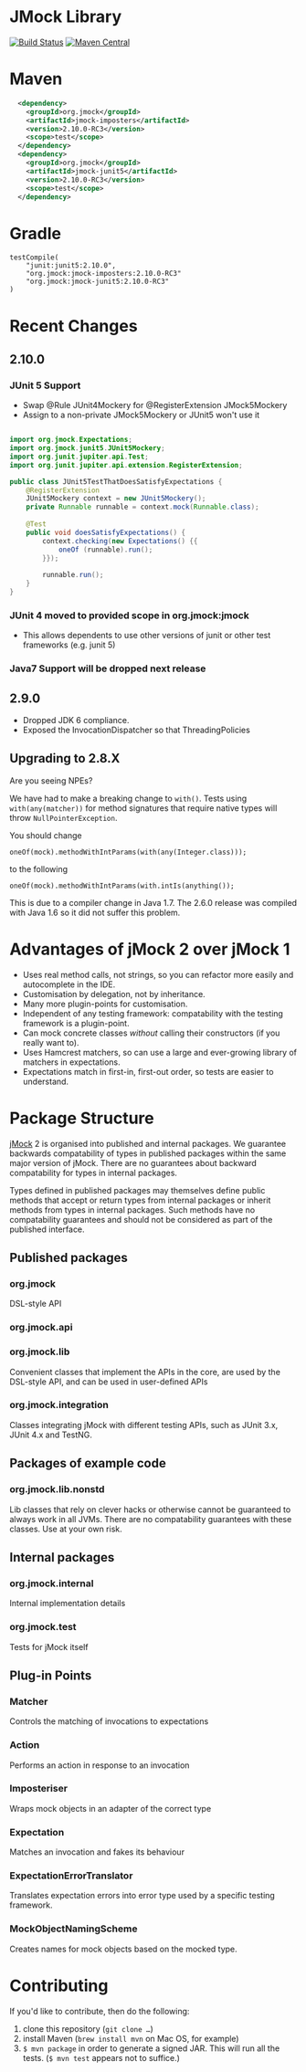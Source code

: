 # JMock Library
[![Build Status](https://travis-ci.org/jmock-developers/jmock-library.svg?branch=jmock2)](https://travis-ci.org/jmock-developers/jmock-library)
[![Maven Central](https://img.shields.io/maven-central/v/org.jmock/jmock.svg?label=Maven%20Central)](https://mvnrepository.com/artifact/org.jmock)

# Maven
```xml
  <dependency>
    <groupId>org.jmock</groupId>
    <artifactId>jmock-imposters</artifactId>
    <version>2.10.0-RC3</version>
    <scope>test</scope>
  </dependency>
  <dependency>
    <groupId>org.jmock</groupId>
    <artifactId>jmock-junit5</artifactId>
    <version>2.10.0-RC3</version>
    <scope>test</scope>
  </dependency>
```
# Gradle
```
testCompile(
    "junit:junit5:2.10.0",
    "org.jmock:jmock-imposters:2.10.0-RC3"
    "org.jmock:jmock-junit5:2.10.0-RC3"
)
```
# Recent Changes
## 2.10.0
### JUnit 5 Support
* Swap @Rule JUnit4Mockery for @RegisterExtension JMock5Mockery
* Assign to a non-private JMock5Mockery or JUnit5 won't use it

```java

import org.jmock.Expectations;
import org.jmock.junit5.JUnit5Mockery;
import org.junit.jupiter.api.Test;
import org.junit.jupiter.api.extension.RegisterExtension;

public class JUnit5TestThatDoesSatisfyExpectations {
    @RegisterExtension
    JUnit5Mockery context = new JUnit5Mockery();
    private Runnable runnable = context.mock(Runnable.class);
    
    @Test
    public void doesSatisfyExpectations() {
        context.checking(new Expectations() {{
            oneOf (runnable).run();
        }});
        
        runnable.run();
    }
}
```
### JUnit 4 moved to provided scope in org.jmock:jmock
* This allows dependents to use other versions of junit or other test frameworks (e.g. junit 5)

### Java7 Support will be dropped next release

## 2.9.0
* Dropped JDK 6 compliance.
* Exposed the InvocationDispatcher so that ThreadingPolicies 

## Upgrading to 2.8.X
Are you seeing NPEs?

We have had to make a breaking change to `with()`. Tests using `with(any(matcher))` for method signatures that require native types will throw `NullPointerException`.

You should change

    oneOf(mock).methodWithIntParams(with(any(Integer.class)));

to the following

    oneOf(mock).methodWithIntParams(with.intIs(anything());
This is due to a compiler change in Java 1.7. The 2.6.0 release was compiled with Java 1.6 so it did not suffer this problem.


# Advantages of jMock 2 over jMock 1
* Uses real method calls, not strings, so you can refactor more easily and
  autocomplete in the IDE.
* Customisation by delegation, not by inheritance.
* Many more plugin-points for customisation.
* Independent of any testing framework: compatability with the testing
  framework is a plugin-point.
* Can mock concrete classes *without* calling their constructors (if
  you really want to).
* Uses Hamcrest matchers, so can use a large and ever-growing library
  of matchers in expectations.
* Expectations match in first-in, first-out order, so tests are easier to understand.

# Package Structure

[jMock]() 2 is organised into published and internal packages.  We guarantee backwards compatability of types in published packages within the same major version of jMock.  There are no guarantees about backward compatability for types in internal packages.

Types defined in published packages may themselves define public methods that accept or return types from internal packages or inherit methods from types in internal packages.  Such methods have no compatability guarantees and should not be considered as part of the published interface.


## Published packages

### org.jmock

DSL-style API

### org.jmock.api

### org.jmock.lib

Convenient classes that implement the APIs in the core, are used  by the DSL-style API, and can be used in user-defined APIs 

### org.jmock.integration

Classes integrating jMock with different testing APIs, such  as JUnit 3.x, JUnit 4.x and TestNG. 


## Packages of example code

### org.jmock.lib.nonstd

Lib classes that rely on clever hacks or otherwise cannot be  guaranteed to always work in all JVMs.  There are no compatability guarantees with these classes.  Use at your own risk.


## Internal packages

### org.jmock.internal

Internal implementation details 

### org.jmock.test

Tests for jMock itself


## Plug-in Points

### Matcher

Controls the matching of invocations to expectations

### Action

Performs an action in response to an invocation

### Imposteriser

Wraps mock objects in an adapter of the correct type

### Expectation

Matches an invocation and fakes its behaviour

### ExpectationErrorTranslator

Translates expectation errors into error type used by a specific 
testing framework.

### MockObjectNamingScheme

Creates names for mock objects based on the mocked type.

# Contributing

If you'd like to contribute, then do the following:

1.  clone this repository (`git clone …`)
2.  install Maven (`brew install mvn` on Mac OS, for example)
3.  `$ mvn package` in order to generate a signed JAR. This will run all the tests. (`$ mvn test` appears not to suffice.)

